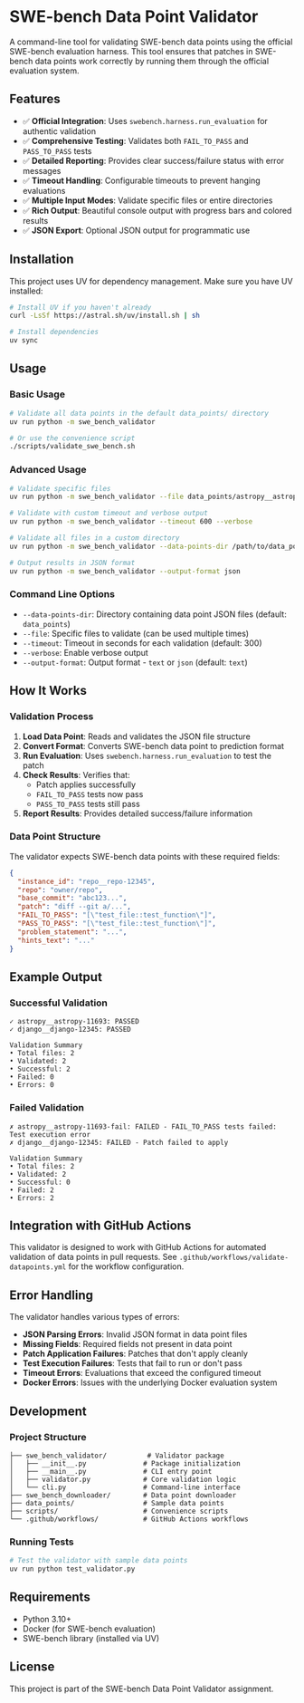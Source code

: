 # SWE-bench Data Point Validator

A command-line tool for validating SWE-bench data points using the official SWE-bench evaluation harness. This tool ensures that patches in SWE-bench data points work correctly by running them through the official evaluation system.

## Features

- ✅ **Official Integration**: Uses `swebench.harness.run_evaluation` for authentic validation
- ✅ **Comprehensive Testing**: Validates both `FAIL_TO_PASS` and `PASS_TO_PASS` tests
- ✅ **Detailed Reporting**: Provides clear success/failure status with error messages
- ✅ **Timeout Handling**: Configurable timeouts to prevent hanging evaluations
- ✅ **Multiple Input Modes**: Validate specific files or entire directories
- ✅ **Rich Output**: Beautiful console output with progress bars and colored results
- ✅ **JSON Export**: Optional JSON output for programmatic use

## Installation

This project uses UV for dependency management. Make sure you have UV installed:

```bash
# Install UV if you haven't already
curl -LsSf https://astral.sh/uv/install.sh | sh

# Install dependencies
uv sync
```

## Usage

### Basic Usage

```bash
# Validate all data points in the default data_points/ directory
uv run python -m swe_bench_validator

# Or use the convenience script
./scripts/validate_swe_bench.sh
```

### Advanced Usage

```bash
# Validate specific files
uv run python -m swe_bench_validator --file data_points/astropy__astropy-11693.json

# Validate with custom timeout and verbose output
uv run python -m swe_bench_validator --timeout 600 --verbose

# Validate all files in a custom directory
uv run python -m swe_bench_validator --data-points-dir /path/to/data_points

# Output results in JSON format
uv run python -m swe_bench_validator --output-format json
```

### Command Line Options

- `--data-points-dir`: Directory containing data point JSON files (default: `data_points`)
- `--file`: Specific files to validate (can be used multiple times)
- `--timeout`: Timeout in seconds for each validation (default: 300)
- `--verbose`: Enable verbose output
- `--output-format`: Output format - `text` or `json` (default: `text`)

## How It Works

### Validation Process

1. **Load Data Point**: Reads and validates the JSON file structure
2. **Convert Format**: Converts SWE-bench data point to prediction format
3. **Run Evaluation**: Uses `swebench.harness.run_evaluation` to test the patch
4. **Check Results**: Verifies that:
   - Patch applies successfully
   - `FAIL_TO_PASS` tests now pass
   - `PASS_TO_PASS` tests still pass
5. **Report Results**: Provides detailed success/failure information

### Data Point Structure

The validator expects SWE-bench data points with these required fields:

```json
{
  "instance_id": "repo__repo-12345",
  "repo": "owner/repo",
  "base_commit": "abc123...",
  "patch": "diff --git a/...",
  "FAIL_TO_PASS": "[\"test_file::test_function\"]",
  "PASS_TO_PASS": "[\"test_file::test_function\"]",
  "problem_statement": "...",
  "hints_text": "..."
}
```

## Example Output

### Successful Validation

```
✓ astropy__astropy-11693: PASSED
✓ django__django-12345: PASSED

Validation Summary
• Total files: 2
• Validated: 2
• Successful: 2
• Failed: 0
• Errors: 0
```

### Failed Validation

```
✗ astropy__astropy-11693-fail: FAILED - FAIL_TO_PASS tests failed: Test execution error
✗ django__django-12345: FAILED - Patch failed to apply

Validation Summary
• Total files: 2
• Validated: 2
• Successful: 0
• Failed: 2
• Errors: 2
```

## Integration with GitHub Actions

This validator is designed to work with GitHub Actions for automated validation of data points in pull requests. See `.github/workflows/validate-datapoints.yml` for the workflow configuration.

## Error Handling

The validator handles various types of errors:

- **JSON Parsing Errors**: Invalid JSON format in data point files
- **Missing Fields**: Required fields not present in data point
- **Patch Application Failures**: Patches that don't apply cleanly
- **Test Execution Failures**: Tests that fail to run or don't pass
- **Timeout Errors**: Evaluations that exceed the configured timeout
- **Docker Errors**: Issues with the underlying Docker evaluation system

## Development

### Project Structure

```
├── swe_bench_validator/          # Validator package
│   ├── __init__.py              # Package initialization
│   ├── __main__.py              # CLI entry point
│   ├── validator.py             # Core validation logic
│   └── cli.py                   # Command-line interface
├── swe_bench_downloader/        # Data point downloader
├── data_points/                 # Sample data points
├── scripts/                     # Convenience scripts
└── .github/workflows/           # GitHub Actions workflows
```

### Running Tests

```bash
# Test the validator with sample data points
uv run python test_validator.py
```

## Requirements

- Python 3.10+
- Docker (for SWE-bench evaluation)
- SWE-bench library (installed via UV)

## License

This project is part of the SWE-bench Data Point Validator assignment.
